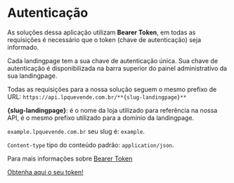 # Autenticação

As soluções dessa aplicação utilizam **Bearer Token**, em todas as requisições é necessário que o token (chave de autenticação) seja informado. 

Cada landingpage tem a sua chave de autenticação única. Sua chave de autenticação é disponibilizada na barra superior do painel administrativo da sua landingpage.

Todas as requisições para a nossa solução seguem o mesmo prefixo de URL: `https://api.lpquevende.com.br/**{slug-landingpage}**`

**{slug-landingpage}**: é o nome da loja utilizado para referência na nossa API, é o mesmo prefixo utilizado para a domínio da landingpage.

`example.lpquevende.com.br` seu slug é: `example`.   

`Content-type` tipo do conteúdo padrão: `application/json`.

Para mais informações sobre [Bearer Token](https://swagger.io/docs/specification/authentication/bearer-authentication/) 

[Obtenha aqui o seu token!](https://panel.lpquevende.com.br/acesso/entrar)